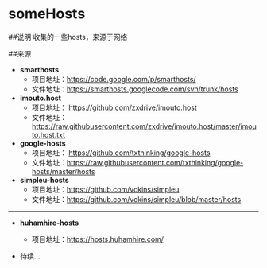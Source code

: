someHosts
=========

##说明
收集的一些hosts，来源于网络

##来源
- **smarthosts**
    - 项目地址：<https://code.google.com/p/smarthosts/>
    - 文件地址：https://smarthosts.googlecode.com/svn/trunk/hosts
- **imouto.host**
    - 项目地址： <https://github.com/zxdrive/imouto.host>
    - 文件地址：https://raw.githubusercontent.com/zxdrive/imouto.host/master/imouto.host.txt
- **google-hosts**
    - 项目地址： <https://github.com/txthinking/google-hosts>
    - 文件地址：https://raw.githubusercontent.com/txthinking/google-hosts/master/hosts
- **simpleu-hosts**
    - 项目地址：https://github.com/vokins/simpleu
    - 文件地址：https://github.com/vokins/simpleu/blob/master/hosts

--------------------------------
- **huhamhire-hosts**
    - 项目地址：<https://hosts.huhamhire.com/>

- 待续...
